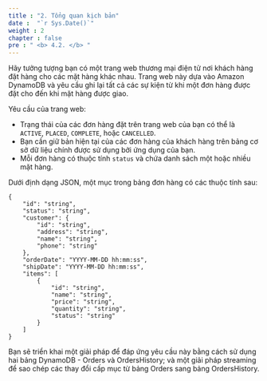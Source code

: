 ```yaml
---
title : "2. Tổng quan kịch bản"
date :  "`r Sys.Date()`" 
weight : 2
chapter : false
pre : " <b> 4.2. </b> "
---
```


Hãy tưởng tượng bạn có một trang web thương mại điện tử nơi khách hàng đặt hàng cho các mặt hàng khác nhau. Trang web này dựa vào Amazon DynamoDB và yêu cầu ghi lại tất cả các sự kiện từ khi một đơn hàng được đặt cho đến khi mặt hàng được giao.

Yêu cầu của trang web:

- Trạng thái của các đơn hàng đặt trên trang web của bạn có thể là `ACTIVE`, `PLACED`, `COMPLETE`, hoặc `CANCELLED`.
- Bạn cần giữ bản hiện tại của các đơn hàng của khách hàng trên bảng cơ sở dữ liệu chính được sử dụng bởi ứng dụng của bạn.
- Mỗi đơn hàng có thuộc tính `status` và chứa danh sách một hoặc nhiều mặt hàng.

Dưới định dạng JSON, một mục trong bảng đơn hàng có các thuộc tính sau:

```
{
    "id": "string",
    "status": "string",
    "customer": {
        "id": "string",
        "address": "string",
        "name": "string",
        "phone": "string"
    },
    "orderDate": "YYYY-MM-DD hh:mm:ss",
    "shipDate": "YYYY-MM-DD hh:mm:ss",
    "items": [
        {
            "id": "string",
            "name": "string",
            "price": "string",
            "quantity": "string",
            "status": "string"
        }
    ]
}
```

Bạn sẽ triển khai một giải pháp để đáp ứng yêu cầu này bằng cách sử dụng hai bảng DynamoDB - Orders và OrdersHistory; và một giải pháp streaming để sao chép các thay đổi cấp mục từ bảng Orders sang bảng OrdersHistory.
